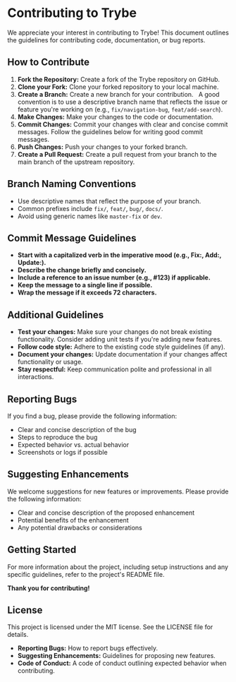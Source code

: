 # Contributing to Trybe

We appreciate your interest in contributing to Trybe! This document outlines the guidelines for contributing code, documentation, or bug reports.

## **How to Contribute**

1. **Fork the Repository:** Create a fork of the Trybe repository on GitHub.
2. **Clone your Fork:** Clone your forked repository to your local machine.
3. **Create a Branch:** Create a new branch for your contribution.   
 A good convention is to use a descriptive branch name that reflects the issue or feature you're working on (e.g., `fix/navigation-bug`, `feat/add-search`).
4. **Make Changes:** Make your changes to the code or documentation.
5. **Commit Changes:** Commit your changes with clear and concise commit messages. Follow the guidelines below for writing good commit messages.
6. **Push Changes:** Push your changes to your forked branch.
7. **Create a Pull Request:** Create a pull request from your branch to the main branch of the upstream repository.

## **Branch Naming Conventions**

- Use descriptive names that reflect the purpose of your branch. 
- Common prefixes include `fix/`, `feat/`, `bug/`, `docs/`.
- Avoid using generic names like `master-fix` or `dev`.

## **Commit Message Guidelines**

- **Start with a capitalized verb in the imperative mood (e.g., Fix:, Add:, Update:).**
- **Describe the change briefly and concisely.**
- **Include a reference to an issue number (e.g., #123) if applicable.**
- **Keep the message to a single line if possible.**
- **Wrap the message if it exceeds 72 characters.**

## **Additional Guidelines**

- **Test your changes:** Make sure your changes do not break existing functionality. Consider adding unit tests if you're adding new features.
- **Follow code style:** Adhere to the existing code style guidelines (if any).
- **Document your changes:** Update documentation if your changes affect functionality or usage.
- **Stay respectful:** Keep communication polite and professional in all interactions.

## **Reporting Bugs**

If you find a bug, please provide the following information:

- Clear and concise description of the bug
- Steps to reproduce the bug
- Expected behavior vs. actual behavior
- Screenshots or logs if possible

## **Suggesting Enhancements**

We welcome suggestions for new features or improvements. Please provide the following information:

- Clear and concise description of the proposed enhancement
- Potential benefits of the enhancement
- Any potential drawbacks or considerations

## **Getting Started**

For more information about the project, including setup instructions and any specific guidelines, refer to the project's README file.

**Thank you for contributing!**

## **License**

This project is licensed under the MIT license. See the LICENSE file for details.

- **Reporting Bugs:** How to report bugs effectively.
- **Suggesting Enhancements:** Guidelines for proposing new features.
- **Code of Conduct:** A code of conduct outlining expected behavior when contributing.
